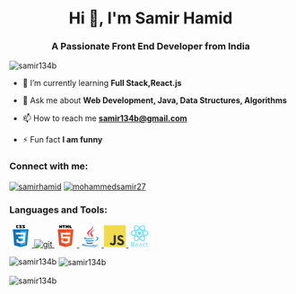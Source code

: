 
<h1 align="center">Hi 👋, I'm Samir Hamid</h1>
<h3 align="center">A Passionate Front End Developer from India</h3>

<p align="left"> <img src="https://komarev.com/ghpvc/?username=samir134b&label=Profile%20views&color=0e75b6&style=flat" alt="samir134b" /> </p>

- 🌱 I’m currently learning **Full Stack,React.js**

- 💬 Ask me about **Web Development, Java, Data Structures, Algorithms**

- 📫 How to reach me **samir134b@gmail.com**

- ⚡ Fun fact **I am funny**

<h3 align="left">Connect with me:</h3>
<p align="left">
<a href="https://linkedin.com/in/samirhamid" target="blank"><img align="center" src="https://raw.githubusercontent.com/rahuldkjain/github-profile-readme-generator/master/src/images/icons/Social/linked-in-alt.svg" alt="samirhamid" height="30" width="40" /></a>
<a href="https://instagram.com/mohammedsamir27" target="blank"><img align="center" src="https://raw.githubusercontent.com/rahuldkjain/github-profile-readme-generator/master/src/images/icons/Social/instagram.svg" alt="mohammedsamir27" height="30" width="40" /></a>
</p>

<h3 align="left">Languages and Tools:</h3>
<p align="left"> <a href="https://www.w3schools.com/css/" target="_blank" rel="noreferrer"> <img src="https://raw.githubusercontent.com/devicons/devicon/master/icons/css3/css3-original-wordmark.svg" alt="css3" width="40" height="40"/> </a> <a href="https://git-scm.com/" target="_blank" rel="noreferrer"> <img src="https://www.vectorlogo.zone/logos/git-scm/git-scm-icon.svg" alt="git" width="40" height="40"/> </a> <a href="https://www.w3.org/html/" target="_blank" rel="noreferrer"> <img src="https://raw.githubusercontent.com/devicons/devicon/master/icons/html5/html5-original-wordmark.svg" alt="html5" width="40" height="40"/> </a> <a href="https://www.java.com" target="_blank" rel="noreferrer"> <img src="https://raw.githubusercontent.com/devicons/devicon/master/icons/java/java-original.svg" alt="java" width="40" height="40"/> </a> <a href="https://developer.mozilla.org/en-US/docs/Web/JavaScript" target="_blank" rel="noreferrer"> <img src="https://raw.githubusercontent.com/devicons/devicon/master/icons/javascript/javascript-original.svg" alt="javascript" width="40" height="40"/> </a> <a href="https://reactjs.org/" target="_blank" rel="noreferrer"> <img src="https://raw.githubusercontent.com/devicons/devicon/master/icons/react/react-original-wordmark.svg" alt="react" width="40" height="40"/> </a> </p>

<p><img align="left" src="https://github-readme-stats.vercel.app/api/top-langs?username=samir134b&show_icons=true&locale=en&layout=compact" alt="samir134b" /></p>

<p>&nbsp;<img align="center" src="https://github-readme-stats.vercel.app/api?username=samir134b&show_icons=true&locale=en" alt="samir134b" /></p>

<p><img align="center" src="https://github-readme-streak-stats.herokuapp.com/?user=samir134b&" alt="samir134b" /></p>
